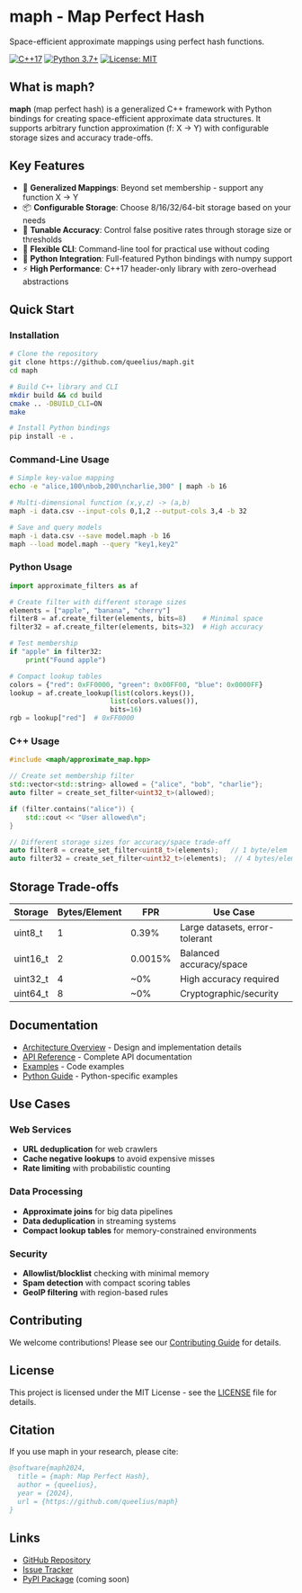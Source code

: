 # maph - Map Perfect Hash

Space-efficient approximate mappings using perfect hash functions.

[![C++17](https://img.shields.io/badge/C%2B%2B-17-blue.svg)](https://isocpp.org/std/the-standard)
[![Python 3.7+](https://img.shields.io/badge/Python-3.7%2B-blue.svg)](https://www.python.org/)
[![License: MIT](https://img.shields.io/badge/License-MIT-yellow.svg)](https://opensource.org/licenses/MIT)

## What is maph?

**maph** (map perfect hash) is a generalized C++ framework with Python bindings for creating space-efficient approximate data structures. It supports arbitrary function approximation (f: X → Y) with configurable storage sizes and accuracy trade-offs.

## Key Features

- 🚀 **Generalized Mappings**: Beyond set membership - support any function X → Y
- 📦 **Configurable Storage**: Choose 8/16/32/64-bit storage based on your needs
- 🎯 **Tunable Accuracy**: Control false positive rates through storage size or thresholds
- 🔧 **Flexible CLI**: Command-line tool for practical use without coding
- 🐍 **Python Integration**: Full-featured Python bindings with numpy support
- ⚡ **High Performance**: C++17 header-only library with zero-overhead abstractions

## Quick Start

### Installation

```bash
# Clone the repository
git clone https://github.com/queelius/maph.git
cd maph

# Build C++ library and CLI
mkdir build && cd build
cmake .. -DBUILD_CLI=ON
make

# Install Python bindings
pip install -e .
```

### Command-Line Usage

```bash
# Simple key-value mapping
echo -e "alice,100\nbob,200\ncharlie,300" | maph -b 16

# Multi-dimensional function (x,y,z) -> (a,b)
maph -i data.csv --input-cols 0,1,2 --output-cols 3,4 -b 32

# Save and query models
maph -i data.csv --save model.maph -b 16
maph --load model.maph --query "key1,key2"
```

### Python Usage

```python
import approximate_filters as af

# Create filter with different storage sizes
elements = ["apple", "banana", "cherry"]
filter8 = af.create_filter(elements, bits=8)    # Minimal space
filter32 = af.create_filter(elements, bits=32)  # High accuracy

# Test membership
if "apple" in filter32:
    print("Found apple")

# Compact lookup tables
colors = {"red": 0xFF0000, "green": 0x00FF00, "blue": 0x0000FF}
lookup = af.create_lookup(list(colors.keys()), 
                         list(colors.values()), 
                         bits=16)
rgb = lookup["red"]  # 0xFF0000
```

### C++ Usage

```cpp
#include <maph/approximate_map.hpp>

// Create set membership filter
std::vector<std::string> allowed = {"alice", "bob", "charlie"};
auto filter = create_set_filter<uint32_t>(allowed);

if (filter.contains("alice")) {
    std::cout << "User allowed\n";
}

// Different storage sizes for accuracy/space trade-off
auto filter8 = create_set_filter<uint8_t>(elements);   // 1 byte/elem
auto filter32 = create_set_filter<uint32_t>(elements);  // 4 bytes/elem
```

## Storage Trade-offs

| Storage | Bytes/Element | FPR | Use Case |
|---------|--------------|-----|----------|
| uint8_t | 1 | 0.39% | Large datasets, error-tolerant |
| uint16_t | 2 | 0.0015% | Balanced accuracy/space |
| uint32_t | 4 | ~0% | High accuracy required |
| uint64_t | 8 | ~0% | Cryptographic/security |

## Documentation

- [Architecture Overview](ARCHITECTURE.md) - Design and implementation details
- [API Reference](API.md) - Complete API documentation
- [Examples](https://github.com/queelius/maph/tree/master/examples) - Code examples
- [Python Guide](https://github.com/queelius/maph/tree/master/python/examples) - Python-specific examples

## Use Cases

### Web Services
- **URL deduplication** for web crawlers
- **Cache negative lookups** to avoid expensive misses
- **Rate limiting** with probabilistic counting

### Data Processing
- **Approximate joins** for big data pipelines
- **Data deduplication** in streaming systems
- **Compact lookup tables** for memory-constrained environments

### Security
- **Allowlist/blocklist** checking with minimal memory
- **Spam detection** with compact scoring tables
- **GeoIP filtering** with region-based rules

## Contributing

We welcome contributions! Please see our [Contributing Guide](https://github.com/queelius/maph/blob/master/CONTRIBUTING.md) for details.

## License

This project is licensed under the MIT License - see the [LICENSE](https://github.com/queelius/maph/blob/master/LICENSE) file for details.

## Citation

If you use maph in your research, please cite:

```bibtex
@software{maph2024,
  title = {maph: Map Perfect Hash},
  author = {queelius},
  year = {2024},
  url = {https://github.com/queelius/maph}
}
```

## Links

- [GitHub Repository](https://github.com/queelius/maph)
- [Issue Tracker](https://github.com/queelius/maph/issues)
- [PyPI Package](https://pypi.org/project/maph/) (coming soon)